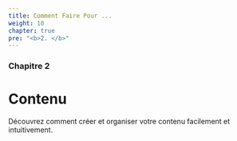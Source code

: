```yaml
---
title: Comment Faire Pour ...
weight: 10
chapter: true
pre: "<b>2. </b>"
---
```


### Chapitre 2

# Contenu

Découvrez comment créer et organiser votre contenu facilement et intuitivement.
